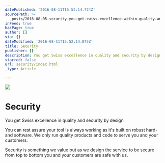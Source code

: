 ```yaml
---
datePublished: '2016-08-11T15:52:14.724Z'
sourcePath: >-
  _posts/2016-08-05-security-you-get-swiss-excellence-within-quality-and-secur.md
inFeed: true
hasPage: true
author: []
via: {}
dateModified: '2016-08-11T15:52:14.075Z'
title: Security
publisher: {}
description: You get Swiss excellence in quality and security by design
starred: false
url: security/index.html
_type: Article

---
```

![](https://the-grid-user-content.s3-us-west-2.amazonaws.com/4483f203-1ecd-450c-9892-3429a3957ce3.jpg)

# Security

You get Swiss excellence in quality and security by design

You can rest assure your tool is always working as it's built on robust hard- and software. We only run quality products and code to serve you and your customers.

Security is something we value but as we design the service to be secure from top to bottom you and your customers are safe with us.